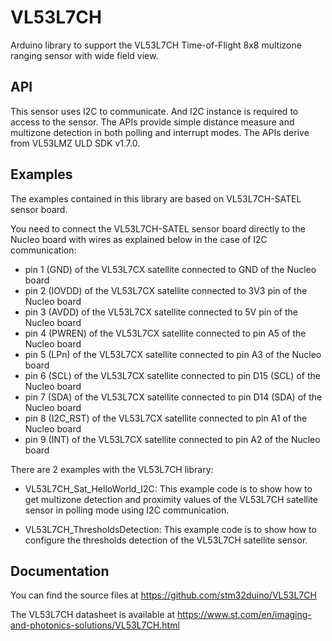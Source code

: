 # VL53L7CH
Arduino library to support the VL53L7CH Time-of-Flight 8x8 multizone ranging sensor with wide field view.

## API

This sensor uses I2C to communicate. And I2C instance is required to access to the sensor.
The APIs provide simple distance measure and multizone detection in both polling and interrupt modes.
The APIs derive from VL53LMZ ULD SDK v1.7.0.

## Examples

The examples contained in this library are based on VL53L7CH-SATEL sensor board.

You need to connect the VL53L7CH-SATEL sensor board directly to the Nucleo board with wires as explained below in the case of I2C communication:
 * pin 1 (GND) of the VL53L7CX satellite connected to GND of the Nucleo board
 * pin 2 (IOVDD) of the VL53L7CX satellite connected to 3V3 pin of the Nucleo board
 * pin 3 (AVDD) of the VL53L7CX satellite connected to 5V pin of the Nucleo board
 * pin 4 (PWREN) of the VL53L7CX satellite connected to pin A5 of the Nucleo board
 * pin 5 (LPn) of the VL53L7CX satellite connected to pin A3 of the Nucleo board
 * pin 6 (SCL) of the VL53L7CX satellite connected to pin D15 (SCL) of the Nucleo board
 * pin 7 (SDA) of the VL53L7CX satellite connected to pin D14 (SDA) of the Nucleo board
 * pin 8 (I2C_RST) of the VL53L7CX satellite connected to pin A1 of the Nucleo board
 * pin 9 (INT) of the VL53L7CX satellite connected to pin A2 of the Nucleo board

There are 2 examples with the VL53L7CH library:

* VL53L7CH_Sat_HelloWorld_I2C: This example code is to show how to get multizone detection and proximity
  values of the VL53L7CH satellite sensor in polling mode using I2C communication.

* VL53L7CH_ThresholdsDetection: This example code is to show how to configure the thresholds detection of the VL53L7CH satellite sensor.


## Documentation

You can find the source files at
https://github.com/stm32duino/VL53L7CH

The VL53L7CH datasheet is available at
https://www.st.com/en/imaging-and-photonics-solutions/VL53L7CH.html
